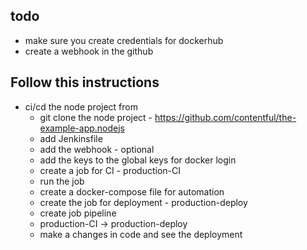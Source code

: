 ## todo
   - make sure you create credentials for dockerhub
   - create a webhook in the github

## Follow this instructions
- ci/cd the node project from   
    - git clone the node project - https://github.com/contentful/the-example-app.nodejs
    - add Jenkinsfile
    - add the webhook - optional
    - add the keys to the global keys for docker login
    - create a job for CI - production-CI
    - run the job
    - create a docker-compose file for automation
    - create the job for deployment - production-deploy
    - create job pipeline
    - production-CI -> production-deploy
    - make a changes in code and see the deployment
